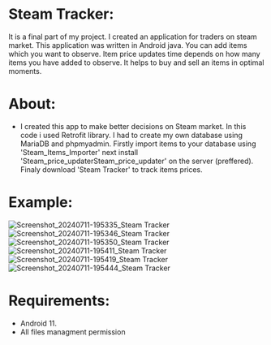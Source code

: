 # Steam Tracker:
It is a final part of my project. I created an application for traders on steam market. This application was written in Android java. You can add items which you want to observe. Item price updates time depends on how many items you have added to observe. It helps to buy and sell an items in optimal moments. 

# About:
- I created this app to make better decisions on Steam market. In this code i used Retrofit library. I had to create my own database using MariaDB and phpmyadmin. Firstly import items to your database using 'Steam_Items_Importer' next install 'Steam_price_updaterSteam_price_updater' on the server (preffered). Finaly download 'Steam Tracker' to track items prices.

# Example:
![Screenshot_20240711-195335_Steam Tracker](https://github.com/AdamBan-Programmer/Steam-Tracker---Android/assets/137770072/f0792467-d17d-4010-9ec1-e318722a61f0)
![Screenshot_20240711-195346_Steam Tracker](https://github.com/AdamBan-Programmer/Steam-Tracker---Android/assets/137770072/0ae46faa-21d2-406e-a4e3-ae2214f8d85d)
![Screenshot_20240711-195350_Steam Tracker](https://github.com/AdamBan-Programmer/Steam-Tracker---Android/assets/137770072/7caeacbd-61d4-4d21-923c-6082451ed9a0)
![Screenshot_20240711-195411_Steam Tracker](https://github.com/AdamBan-Programmer/Steam-Tracker---Android/assets/137770072/ea688154-5a68-413d-a55b-1ff2fa3e7997)
![Screenshot_20240711-195419_Steam Tracker](https://github.com/AdamBan-Programmer/Steam-Tracker---Android/assets/137770072/f9e7d1c2-4d06-417a-8c42-6d677df544f3)
![Screenshot_20240711-195444_Steam Tracker](https://github.com/AdamBan-Programmer/Steam-Tracker---Android/assets/137770072/6ddd5a3c-9436-4632-928d-db390ab52647)


# Requirements:
- Android 11.
- All files managment permission


